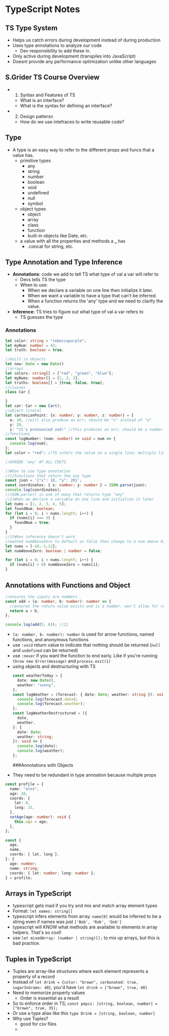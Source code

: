 # TypeScript Notes

## TS Type System

- Helps us catch errors during development instead of during production
- Uses type annotations to analyze our code
  - Dev responsibility to add these in.
- Only active during development (transpiles into JavaScript)
- Doesnt provide any performance optimization unlike other languages

## S.Grider TS Course Overview

- 1. Syntax and Features of TS
  - What is an interface?
  - What is the syntax for defining an interface?
- 2. Design pattersn
  - How do we use intefraces to write reusable code?

## Type

- A type is an easy way to refer to the different props and funcs that a value has.
  - primitive types
    - any
    - string
    - number
    - boolean
    - void
    - undefined
    - null
    - symbol
  - object types
    - object
    - array
    - class
    - function
    - built-in objects like Date, etc.
  - a value with all the properties and methods a **\_** has
    - .concat for string, etc.

## Type Annotation and Type Inference

- **Annotations**: code we add to tell TS what type of val a var will refer to
  - Devs tells TS the type
  - When to use:
    - When we declare a variable on one line then initialize it later.
    - When we want a variable to have a type that can't be inferred.
    - When a function returns the 'any' type and we need to clarify the value.
- **Inference:** TS tries to figure out what type of val a var refers to
  - TS guesses the type

### Annotations

```typescript
let color: string = "rebeccapurple";
let myNum: number = 42;
let truth: boolean = true;

//built in objects
let now: Date = new Date()
//arrays
let colors: string[] = ["red", "green", "blue"];
let myNums: number[] = [1, 2, 3];
let truths: boolean[] = [true, false, true];
//classes
class Car {

}
let car: Car = new Car();
//object literal
let cartesianPoint: {x: number; y: number, z: number} = {
  a: 10, //will also produce an err; should be "x" instead of "a"
  y: 20,
  z: "it's pronounced zed!" //this produces an err; should be a number not a string
//functions
const logNumber: (num: number) => void = num => {
  console.log(num);
};
let color = "red"; //TS infers the value on a single line; multiple lines have ": any"

//AVOIDE 'any' AT ALL COSTS

//When to use type annotation
//1)Functions that return the any type
const json = '{"x": 10, "y": 20}';
const coordinates: { x: number; y: number } = JSON.parse(json);
console.log(coordinates);
//JSON.parse() is one of many that returns type "any"
//2)When we declare a variable on one line and initialize it later
let nums = [1, 2, 3, 4, 5];
let foundNum: boolean;
for (let i = 0; i < nums.length; i++) {
  if (nums[i] === 3) {
    foundNum = true;
  }
}
//3)When inference doesn't work
//wanted numAboveZero to default as false then change to a num above 0;
let nums = [-10,-1,12];
let numAboveZero: boolean | number = false;

for (let i = 0; i < nums.length; i++) {
  if (nums[i] > 0) numAboveZero = nums[i];
}
```

## Annotations with Functions and Object

```typescript
//ensures the inputs are numbers
const add = (a: number, b: number): number => {
  //ensures the return value exists and is a number. won't allow for void return values that just have side effects
  return a + b;
};

console.log(add(5, 6)); //11
```

- `(a: number, b: number): number` is used for arrow functions, named functions, and anonymous functions
- use `:void` return value to indicate that nothing should be returned (`null` and `undefined` can be returned)
- use `:never` if you want the function to end early. Like if you're running `throw new Error(message)` and `process.exit(1)`
- using objects and destructuring with TS
  ```typescript
  const weatherToday = {
    date: new Date(),
    weather: "sunny",
  };
  const logWeather = (forecast: { date: Date; weather: string }): void => {
    console.log(forecast.date);
    console.log(forecast.weather);
  };
  const logWeatherDestructured = ({
    date,
    weather,
  }: {
    date: Date;
    weather: string;
  }): void => {
    console.log(date);
    console.log(weather);
  };
  ```
  ###Annotations with Objects

* They need to be redundant in type annoation because multiple props

```typescript
const profile = {
  name: "alex",
  age: 20,
  coords: {
    lat: 0,
    long: 15,
  },
  setAge(age: number): void {
    this.age = age;
  },
};

const {
  age,
  name,
  coords: { lat, long },
}: {
  age: number;
  name: string;
  coords: { lat: number; long: number };
} = profile;
```

## Arrays in TypeScript

- typescript gets mad if you try and mix and match array element types
- Format: `let names: string[]`
- typescript infers elements from array. `name[0]` would be inferred to be a string even if names was just `['Bob', 'Rob', 'Dob']`
- typescript will KNOW what methods are available to elements in array helpers. That's so cool!
- use `let mixedArray: (number | string)[];` to mix up arrays, but this is bad practice.

## Tuples in TypeScript
- Tuples are array-like structures where each element represents a property of a record
- Instead of `let drink = {color: "brown", carbonated: true, sugarInGrams: 40}`, you'd have `let drink = ["brown", true, 40]`
- Need to memorize property values
  - Order is essential as a result
- So to enforce order in TS, `const pepsi: [string, boolean, number] = ["brown", true, 35];`
- Or use a type alias like this `type Drink = [string, boolean, number]`
- Why use Tuples?
  - good for csv files
  - 
  